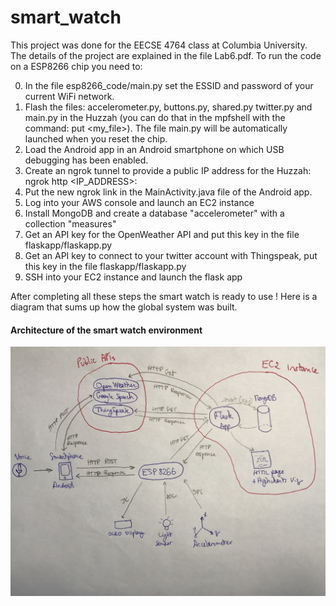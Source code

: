 # smart_watch

This project was done for the EECSE 4764 class at Columbia University. The details of the project are explained in the file Lab6.pdf.
To run the code on a ESP8266 chip you need to:

0. In the file esp8266_code/main.py set the ESSID and password of your current WiFi network.
1. Flash the files: accelerometer.py, buttons.py, shared.py twitter.py and main.py in the Huzzah (you can do that in the mpfshell with the command: put <my_file>). The file main.py will be automatically launched when you reset the chip.
2. Load the Android app in an Android smartphone on which USB debugging has been enabled.
3. Create an ngrok tunnel to provide a public IP address for the Huzzah: ngrok http <IP_ADDRESS>:<PORT>
4. Put the new ngrok link in the MainActivity.java file of the Android app.
5. Log into your AWS console and launch an EC2 instance
6. Install MongoDB and create a database "accelerometer" with a collection "measures"
7. Get an API key for the OpenWeather API and put this key in the file flaskapp/flaskapp.py
8. Get an API key to connect to your twitter account with Thingspeak, put this key in the file flaskapp/flaskapp.py
9. SSH into your EC2 instance and launch the flask app

After completing all these steps the smart watch is ready to use ! Here is a diagram that sums up how the global system was built.

#### Architecture of the smart watch environment
![alt tag](https://github.com/eloyyy/smart_watch/blob/master/architecture_smart_watch.JPG)